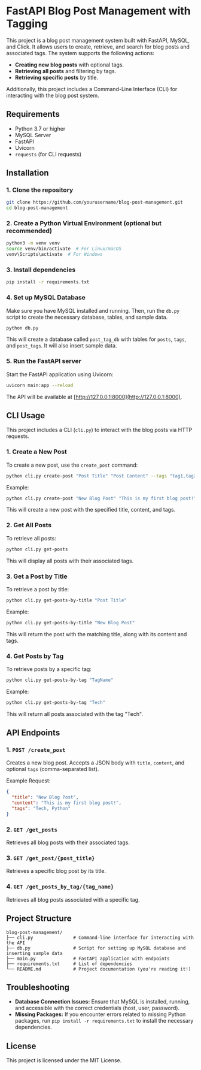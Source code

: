 # FastAPI Blog Post Management with Tagging

This project is a blog post management system built with FastAPI, MySQL, and Click. It allows users to create, retrieve, and search for blog posts and associated tags. The system supports the following actions:

- **Creating new blog posts** with optional tags.
- **Retrieving all posts** and filtering by tags.
- **Retrieving specific posts** by title.

Additionally, this project includes a Command-Line Interface (CLI) for interacting with the blog post system.

## Requirements

- Python 3.7 or higher
- MySQL Server
- FastAPI
- Uvicorn
- `requests` (for CLI requests)

## Installation

### 1. Clone the repository

```bash
git clone https://github.com/yourusername/blog-post-management.git
cd blog-post-management
```

### 2. Create a Python Virtual Environment (optional but recommended)

```bash
python3 -m venv venv
source venv/bin/activate  # For Linux/macOS
venv\Scripts\activate  # For Windows
```

### 3. Install dependencies

```bash
pip install -r requirements.txt
```

### 4. Set up MySQL Database

Make sure you have MySQL installed and running. Then, run the `db.py` script to create the necessary database, tables, and sample data.

```bash
python db.py
```

This will create a database called `post_tag_db` with tables for `posts`, `tags`, and `post_tags`. It will also insert sample data.

### 5. Run the FastAPI server

Start the FastAPI application using Uvicorn:

```bash
uvicorn main:app --reload
```

The API will be available at [http://127.0.0.1:8000](http://127.0.0.1:8000).

## CLI Usage

This project includes a CLI (`cli.py`) to interact with the blog posts via HTTP requests.

### 1. Create a New Post

To create a new post, use the `create_post` command:

```bash
python cli.py create-post "Post Title" "Post Content" --tags "tag1,tag2"
```

Example:

```bash
python cli.py create-post "New Blog Post" "This is my first blog post!" --tags "Tech, Python"
```

This will create a new post with the specified title, content, and tags.

### 2. Get All Posts

To retrieve all posts:

```bash
python cli.py get-posts
```

This will display all posts with their associated tags.

### 3. Get a Post by Title

To retrieve a post by title:

```bash
python cli.py get-posts-by-title "Post Title"
```

Example:

```bash
python cli.py get-posts-by-title "New Blog Post"
```

This will return the post with the matching title, along with its content and tags.

### 4. Get Posts by Tag

To retrieve posts by a specific tag:

```bash
python cli.py get-posts-by-tag "TagName"
```

Example:

```bash
python cli.py get-posts-by-tag "Tech"
```

This will return all posts associated with the tag "Tech".

## API Endpoints

### 1. `POST /create_post`

Creates a new blog post. Accepts a JSON body with `title`, `content`, and optional `tags` (comma-separated list).

Example Request:

```json
{
  "title": "New Blog Post",
  "content": "This is my first blog post!",
  "tags": "Tech, Python"
}
```

### 2. `GET /get_posts`

Retrieves all blog posts with their associated tags.

### 3. `GET /get_post/{post_title}`

Retrieves a specific blog post by its title.

### 4. `GET /get_posts_by_tag/{tag_name}`

Retrieves all blog posts associated with a specific tag.

## Project Structure

```
blog-post-management/
├── cli.py               # Command-line interface for interacting with the API
├── db.py                # Script for setting up MySQL database and inserting sample data
├── main.py              # FastAPI application with endpoints
├── requirements.txt     # List of dependencies
└── README.md            # Project documentation (you're reading it!)
```

## Troubleshooting

- **Database Connection Issues:** Ensure that MySQL is installed, running, and accessible with the correct credentials (host, user, password).
- **Missing Packages:** If you encounter errors related to missing Python packages, run `pip install -r requirements.txt` to install the necessary dependencies.

## License

This project is licensed under the MIT License.